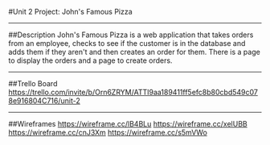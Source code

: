 #Unit 2 Project: John's Famous Pizza
***
##Description
John's Famous Pizza is a web application that takes orders from an employee, checks to see if the customer is in the database and adds them if they aren't and then creates an order for them.  There is a page to display the orders and a page to create orders.
***
##Trello Board
https://trello.com/invite/b/Orn6ZRYM/ATTI9aa189411ff5efc8b80cbd549c078e916804C716/unit-2
***
##Wireframes
https://wireframe.cc/lB4BLu
https://wireframe.cc/xelUBB
https://wireframe.cc/cnJ3Xm
https://wireframe.cc/s5mVWo
